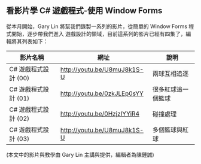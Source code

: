 ## 看影片學 C# 遊戲程式-使用 Window Forms

從本月開始，Gary Lin 將幫我們錄製一系列的影片，從簡單的 Window Forms 程式開始，逐步帶我們進入
遊戲設計的領域，目前這系列的影片已經有四集了，編輯將其列表如下：

| 影片名稱						| 網址								| 說明									 |
|-------------------------------|-----------------------------------|----------------------------------------|
| C# 遊戲程式設計 (00)			| <http://youtu.be/U8muJ8k1S-U>		| 兩球互相追逐  						 |
| C# 遊戲程式設計 (01)			| <http://youtu.be/0zkJLEp0sYY>		| 很多紅球追一個籃球					 |
| C# 遊戲程式設計 (02)			| <http://youtu.be/0HzjzIYYiR4>		| 碰撞處理  							 |
| C# 遊戲程式設計 (03)			| <http://youtu.be/U8muJ8k1S-U>		| 多個籃球與紅球						 |

(本文中的影片與教學由 Gary Lin 主講與提供，編輯者為陳鍾誠)
